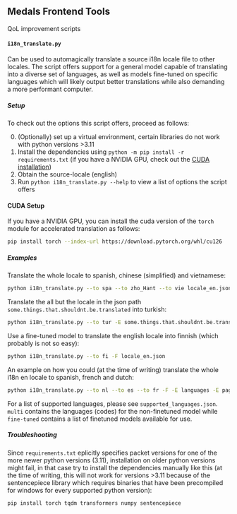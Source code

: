 ## Medals Frontend Tools

QoL improvement scripts

#### `i18n_translate.py`

Can be used to automagically translate a source i18n locale file to other locales. The script offers support for a general model
capable of translating into a diverse set of languages, as well as models fine-tuned on specific languages which will likely
output better translations while also demanding a more performant computer.

##### Setup

To check out the options this script offers, proceed as follows:

0. (Optionally) set up a virtual environment, certain libraries do not work with python versions >3.11
1. Install the dependencies using `python -m pip install -r requirements.txt` (if you have a NVIDIA GPU, check out the [CUDA installation](#cuda-setup))
2. Obtain the source-locale (english)
3. Run `python i18n_translate.py --help` to view a list of options the script offers

#### CUDA Setup

If you have a NVIDIA GPU, you can install the cuda version of the `torch` module for accelerated translation as follows:

```bash
pip install torch --index-url https://download.pytorch.org/whl/cu126
```

##### Examples

Translate the whole locale to spanish, chinese (simplified) and vietnamese:

```bash
python i18n_translate.py --to spa --to zho_Hant --to vie locale_en.json
```

Translate the all but the locale in the json path `some.things.that.shouldnt.be.translated` into turkish:

```bash
python i18n_translate.py --to tur -E some.things.that.shouldnt.be.translated locale_en.json
```

Use a fine-tuned model to translate the english locale into finnish (which probably is not so easy):

```bash
python i18n_translate.py --to fi -F locale_en.json
```

An example on how you could (at the time of writing) translate the whole i18n en locale to spanish, french and dutch:

```bash
python i18n_translate.py --to nl --to es --to fr -F -E languages -E pages.notFound.h1 -E pages.inDevelopment.h1 -E pages.userRoleError.h1 -E pages.loginPage.logo -E components.genericResponsiveDatagrid.mobileList.pageControl.pageLabels translation.json
```

For a list of supported languages, please see `supported_languages.json`. `multi` contains the languages (codes) for the non-finetuned model
while `fine-tuned` contains a list of finetuned models available for use.

##### Troubleshooting

Since `requirements.txt` eplicitly specifies packet versions for one of the more newer python versions (3.11), installation on older python versions might fail, in that case try to install the dependencies manually like this (at the time of writing, this will not work for versions >3.11 because of the sentencepiece library which requires binaries that have been precompiled for windows for every supported python version):

```
pip install torch tqdm transformers numpy sentencepiece
```
